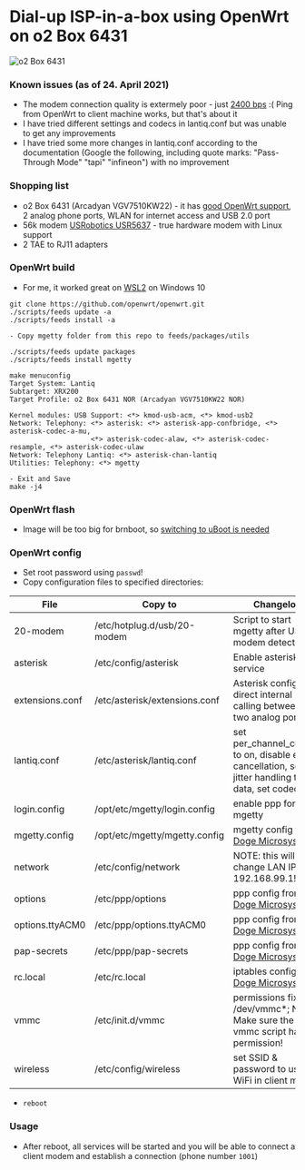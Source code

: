 # Dial-up ISP-in-a-box using OpenWrt on o2 Box 6431

![o2 Box 6431](https://raw.githubusercontent.com/markostamcar/muzej.si/master/dial-up/openwrt/flow.png)

### Known issues (as of 24. April 2021)
- The modem connection quality is extermely poor - just [2400 bps](https://github.com/markostamcar/muzej.si/blob/master/dial-up/openwrt/2400bps.m4a) :( Ping from OpenWrt to client machine works, but that's about it
- I have tried different settings and codecs in lantiq.conf but was unable to get any improvements
- I have tried some more changes in lantiq.conf according to the documentation (Google the following, including quote marks: "Pass-Through Mode" "tapi" "infineon") with no improvement

### Shopping list
- o2 Box 6431 (Arcadyan VGV7510KW22) - it has [good OpenWrt support](https://openwrt.org/toh/arcadyan/vgv7510kw22), 2 analog phone ports, WLAN for internet access and USB 2.0 port
- 56k modem [USRobotics USR5637](https://www.usr.com/products/56k-dialup-modem/usr5637/) - true hardware modem with Linux support
- 2 TAE to RJ11 adapters

### OpenWrt build
- For me, it worked great on [WSL2](https://openwrt.org/docs/guide-developer/build-system/wsl) on Windows 10
```
git clone https://github.com/openwrt/openwrt.git
./scripts/feeds update -a
./scripts/feeds install -a

- Copy mgetty folder from this repo to feeds/packages/utils

./scripts/feeds update packages
./scripts/feeds install mgetty

make menuconfig
Target System: Lantiq
Subtarget: XRX200
Target Profile: o2 Box 6431 NOR (Arcadyan VGV7510KW22 NOR)

Kernel modules: USB Support: <*> kmod-usb-acm, <*> kmod-usb2
Network: Telephony: <*> asterisk: <*> asterisk-app-confbridge, <*> asterisk-codec-a-mu,
                    <*> asterisk-codec-alaw, <*> asterisk-codec-resample, <*> asterisk-codec-ulaw
Network: Telephony Lantiq: <*> asterisk-chan-lantiq
Utilities: Telephony: <*> mgetty

- Exit and Save
make -j4
```

### OpenWrt flash
- Image will be too big for brnboot, so [switching to uBoot is needed](https://forum.openwrt.org/t/installing-lede-u-boot-via-brnboot-web-interface-without-rs232/9857/6)

### OpenWrt config
- Set root password using `passwd`!
- Copy configuration files to specified directories:

| File | Copy to | Changelog |
|-|-|-|
| 20-modem | /etc/hotplug.d/usb/20-modem | Script to start mgetty after USB modem detected |
| asterisk | /etc/config/asterisk | Enable asterisk service |
| extensions.conf | /etc/asterisk/extensions.conf | Asterisk config for direct internal calling between the two analog ports |
| lantiq.conf | /etc/asterisk/lantiq.conf | set per_channel_context to on, disable echo cancellation, set jitter handling to data, set codec |
| login.config | /opt/etc/mgetty/login.config | enable ppp for mgetty |
| mgetty.config | /opt/etc/mgetty/mgetty.config | mgetty config from [Doge Microsystems](https://dogemicrosystems.ca/wiki/Dial_up_server) |
| network | /etc/config/network | NOTE: this will change LAN IP to 192.168.99.1! |
| options | /etc/ppp/options | ppp config from [Doge Microsystems](https://dogemicrosystems.ca/wiki/Dial_up_server) |
| options.ttyACM0 | /etc/ppp/options.ttyACM0 | ppp config from [Doge Microsystems](https://dogemicrosystems.ca/wiki/Dial_up_server) |
| pap-secrets | /etc/ppp/pap-secrets | ppp config from [Doge Microsystems](https://dogemicrosystems.ca/wiki/Dial_up_server) |
| rc.local | /etc/rc.local | iptables config from [Doge Microsystems](https://dogemicrosystems.ca/wiki/Dial_up_server) |
| vmmc | /etc/init.d/vmmc | permissions fix for /dev/vmmc*; NOTE: Make sure the new vmmc script has +x permission! |
| wireless | /etc/config/wireless | set SSID & password to use WiFi in client mode |

- `reboot`

### Usage
- After reboot, all services will be started and you will be able to connect a client modem and establish a connection (phone number `1001`)
